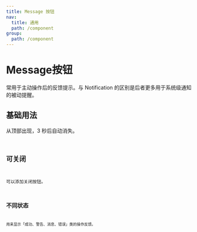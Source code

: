 ```yaml
---
title: Message 按钮
nav:
  title: 通用
  path: /component
group:
  path: /component
---
```


# Message按钮
常用于主动操作后的反馈提示。与 Notification 的区别是后者更多用于系统级通知的被动提醒。

## 基础用法
从顶部出现，3 秒后自动消失。
<code src="./demos/index1.tsx" />


## 可关闭
可以添加关闭按钮。
<code src="./demos/index2.tsx" />

## 不同状态
用来显示「成功、警告、消息、错误」类的操作反馈。
<code src="./demos/index3.tsx" />
